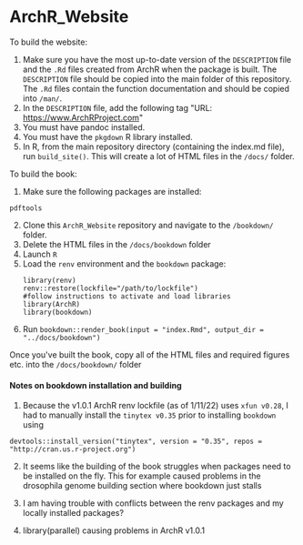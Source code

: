 # ArchR_Website

To build the website:

1. Make sure you have the most up-to-date version of the `DESCRIPTION` file and the `.Rd` files created from ArchR when the package is built. The `DESCRIPTION` file should be copied into the main folder of this repository. The `.Rd` files contain the function documentation and should be copied into `/man/`.
2. In the `DESCRIPTION` file, add the following tag "URL: https://www.ArchRProject.com"
3. You must have pandoc installed.
4. You must have the `pkgdown` R library installed.
5. In R, from the main repository directory (containing the index.md file), run `build_site()`. This will create a lot of HTML files in the `/docs/` folder.


To build the book:
1. Make sure the following packages are installed:
```
pdftools
```
2. Clone this `ArchR_Website` repository and navigate to the `/bookdown/` folder.
2. Delete the HTML files in the `/docs/bookdown` folder
3. Launch `R`
4. Load the `renv` environment and the `bookdown` package:
	```
	library(renv)
	renv::restore(lockfile="/path/to/lockfile")
	#follow instructions to activate and load libraries
	library(ArchR)
	library(bookdown)
	```
5. Run `bookdown::render_book(input = "index.Rmd", output_dir = "../docs/bookdown")`

Once you've built the book, copy all of the HTML files and required figures etc. into the `/docs/bookdown/` folder

#### Notes on bookdown installation and building

1. Because the v1.0.1 ArchR renv lockfile (as of 1/11/22) uses `xfun v0.28`, I had to manually install the `tinytex v0.35` prior to installing `bookdown` using
```
devtools::install_version("tinytex", version = "0.35", repos = "http://cran.us.r-project.org")
```

2. It seems like the building of the book struggles when packages need to be installed on the fly. This for example caused problems in the drosophila genome building section where bookdown just stalls

3. I am having trouble with conflicts between the renv packages and my locally installed packages?

4. library(parallel) causing problems in ArchR v1.0.1